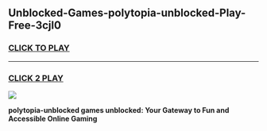 
## Unblocked-Games-polytopia-unblocked-Play-Free-3cjl0
<h3>
<a href="https://premium76.site?title=polytopia-unblocked&ref=10A">CLICK TO PLAY</a></h3>
<hr>

<h3>
<a href="https://premium76.site?title=polytopia-unblocked&ref=10A">CLICK 2 PLAY</a>
  
</h3>

<a href="https://premium76.site?title=polytopia-unblocked&ref=10A"><img src="https://clearcache.store/games.png"></a>


**polytopia-unblocked games unblocked: Your Gateway to Fun and Accessible Online Gaming**
